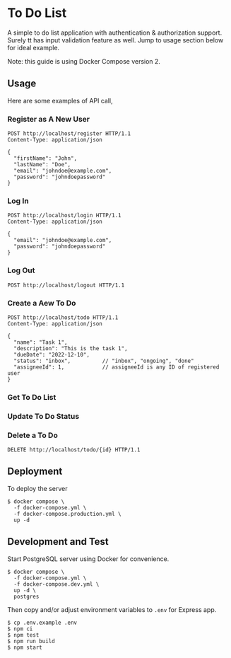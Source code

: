 # To Do List

A simple to do list application with authentication & authorization support.
Surely tt has input validation feature as well. Jump to usage section below
for ideal example.

Note: this guide is using Docker Compose version 2.

## Usage

Here are some examples of API call,

### Register as A New User

```
POST http://localhost/register HTTP/1.1
Content-Type: application/json

{
  "firstName": "John",
  "lastName": "Doe",
  "email": "johndoe@example.com",
  "password": "johndoepassword"
}
```

### Log In

```
POST http://localhost/login HTTP/1.1
Content-Type: application/json

{
  "email": "johndoe@example.com",
  "password": "johndoepassword"
}
```

### Log Out

```
POST http://localhost/logout HTTP/1.1
```

### Create a Aew To Do

```
POST http://localhost/todo HTTP/1.1
Content-Type: application/json

{
  "name": "Task 1",
  "description": "This is the task 1",
  "dueDate": "2022-12-10",
  "status": "inbox",          // "inbox", "ongoing", "done"
  "assigneeId": 1,            // assigneeId is any ID of registered user
}
```

### Get To Do List
### Update To Do Status
### Delete a To Do

```
DELETE http://localhost/todo/{id} HTTP/1.1
```

## Deployment

To deploy the server

```
$ docker compose \
  -f docker-compose.yml \
  -f docker-compose.production.yml \
  up -d
```

## Development and Test

Start PostgreSQL server using Docker for convenience.

```
$ docker compose \
  -f docker-compose.yml \
  -f docker-compose.dev.yml \
  up -d \
  postgres
```

Then copy and/or adjust environment variables to `.env` for Express app.
```
$ cp .env.example .env
$ npm ci
$ npm test
$ npm run build
$ npm start
```
